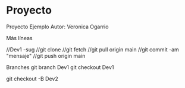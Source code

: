# Proyecto
Proyecto Ejemplo
Autor: Veronica Ogarrio

Más líneas

//Dev1 -sug
//git clone <repo>
//git fetch
//git pull origin main
//git commit -am "mensaje"
//git push origin main

Branches
git branch Dev1
git checkout Dev1

git checkout -B Dev2
